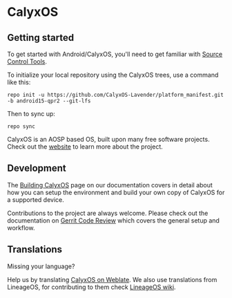 # CalyxOS

## Getting started

To get started with Android/CalyxOS, you'll need to get familiar with [Source Control Tools](https://source.android.com/setup/develop).

To initialize your local repository using the CalyxOS trees, use a command like this:
```
repo init -u https://github.com/CalyxOS-Lavender/platform_manifest.git -b android15-qpr2 --git-lfs
```
Then to sync up:
```
repo sync
```

CalyxOS is an AOSP based OS, built upon many free software projects. Check out the [website](https://calyxos.org/) to learn more about the project.

## Development

The [Building CalyxOS](https://calyxos.org/docs/development/build/) page on our documentation covers in detail about how you can setup the environment and build your own copy of CalyxOS for a supported device.

Contributions to the project are always welcome. Please check out the documentation on [Gerrit Code Review](https://calyxos.org/docs/development/gerrit/) which covers the general setup and workflow.

## Translations

Missing your language?

Help us by translating [CalyxOS on Weblate](https://hosted.weblate.org/projects/calyxos/). We also use translations from LineageOS, for contributing to them check [LineageOS wiki](https://wiki.lineageos.org/how-to/translate).
